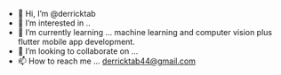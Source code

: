 - 👋 Hi, I’m @derricktab
- 👀 I’m interested in ..
- 🌱 I’m currently learning ... machine learning and computer vision plus flutter mobile app development.
- 💞️ I’m looking to collaborate on ...
- 📫 How to reach me ... derricktab44@gmail.com

<!---
derricktab/derricktab is a ✨ special ✨ repository because its `README.md` (this file) appears on your GitHub profile.
You can click the Preview link to take a look at your changes.
--->
